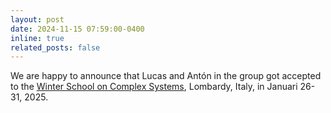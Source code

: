 ```yaml
---
layout: post
date: 2024-11-15 07:59:00-0400
inline: true
related_posts: false
---
```


We are happy to announce that Lucas and Antón in the group got accepted to the [Winter School on Complex Systems](https://wwcs2025.github.io), Lombardy, Italy, in Januari 26-31, 2025.
